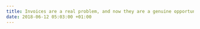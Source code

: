 ```yaml
---
title: Invoices are a real problem, and now they are a genuine opportunity
date: 2018-06-12 05:03:00 +01:00
---
```


